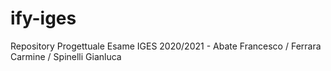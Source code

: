# ify-iges
Repository Progettuale Esame IGES 2020/2021 - Abate Francesco / Ferrara Carmine / Spinelli Gianluca
